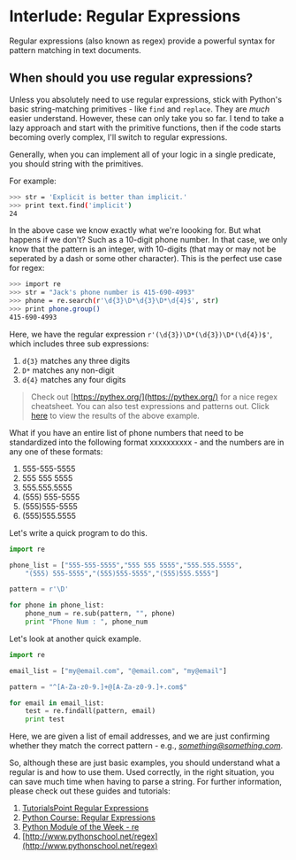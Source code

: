 # Interlude: Regular Expressions

Regular expressions (also known as regex) provide a powerful syntax for pattern matching in text documents.

## When should you use regular expressions?

Unless you absolutely need to use regular expressions, stick with Python's basic string-matching primitives - like `find` and `replace`. They are *much* easier understand. However, these can only take you so far. I tend to take a lazy approach and start with the primitive functions, then if the code starts becoming overly complex, I'll switch to regular expressions. 

Generally, when you can implement all of your logic in a single predicate, you should string with the primitives.

For example:

```sh
>>> str = 'Explicit is better than implicit.'
>>> print text.find('implicit')
24
```

In the above case we know exactly what we're loooking for. But what happens if we don't? Such as a 10-digit phone number. In that case, we only know that the pattern is an integer, with 10-digits (that may or may not be seperated by a dash or some other character). This is the perfect use case for regex:

```sh
>>> import re
>>> str = "Jack's phone number is 415-690-4993"
>>> phone = re.search(r'\d{3}\D*\d{3}\D*\d{4}$', str)
>>> print phone.group()
415-690-4993
```

Here, we have the regular expression `r'(\d{3})\D*(\d{3})\D*(\d{4})$'`, which includes three sub expressions:

1. `d{3}` matches any three digits
2. `D*` matches any non-digit
3. `d{4}` matches any four digits

> Check out [https://pythex.org/](https://pythex.org/) for a nice regex cheatsheet. You can also test expressions and patterns out. Click [here](https://pythex.org/?regex=%5Cd%7B3%7D%5CD*%5Cd%7B3%7D%5CD*%5Cd%7B4%7D&test_string=415-680-5773&ignorecase=0&multiline=0&dotall=0&verbose=0) to view the results of the above example.

What if you have an entire list of phone numbers that need to be standardized into the following format xxxxxxxxxx - and the numbers are in any one of these formats:

1. 555-555-5555
2. 555 555 5555
3. 555.555.5555
4. (555) 555-5555
5. (555)555-5555
6. (555)555.5555

Let's write a quick program to do this.

```python
import re

phone_list = ["555-555-5555","555 555 5555","555.555.5555",
    "(555) 555-5555","(555)555-5555","(555)555.5555"]

pattern = r'\D'

for phone in phone_list:
    phone_num = re.sub(pattern, "", phone)    
    print "Phone Num : ", phone_num
```

Let's look at another quick example.

```python
import re

email_list = ["my@email.com", "@email.com", "my@email"]

pattern = "^[A-Za-z0-9.]+@[A-Za-z0-9.]+.com$"

for email in email_list:
    test = re.findall(pattern, email)    
    print test
```

Here, we are given a list of email addresses, and we are just confirming whether they match the correct pattern - e.g., *something@something.com*.

So, although these are just basic examples, you should understand what a regular is and how to use them. Used correctly, in the right situation, you can save much time when having to parse a string. For further information, please check out these guides and tutorials:

1. [TutorialsPoint Regular Expressions](http://www.tutorialspoint.com/python/python_reg_expressions.htm)
2. [Python Course: Regular Expressions](http://www.python-course.eu/re.php)
3. [Python Module of the Week - re](http://pymotw.com/2/re/)
4. [http://www.pythonschool.net/regex](http://www.pythonschool.net/regex)
